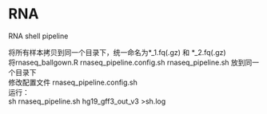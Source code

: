# RNA
RNA shell pipeline

将所有样本拷贝到同一个目录下，统一命名为*_1.fq(.gz) 和 *_2.fq(.gz)  
将rnaseq_ballgown.R rnaseq_pipeline.config.sh rnaseq_pipeline.sh 放到同一个目录下  
修改配置文件  rnaseq_pipeline.config.sh  
运行：  
sh rnaseq_pipeline.sh hg19_gff3_out_v3 >sh.log  
 
